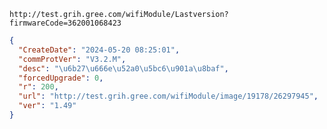 `http://test.grih.gree.com/wifiModule/Lastversion?firmwareCode=362001068423`

```json
{
  "CreateDate": "2024-05-20 08:25:01",
  "commProtVer": "V3.2.M",
  "desc": "\u6b27\u666e\u52a0\u5bc6\u901a\u8baf",
  "forcedUpgrade": 0,
  "r": 200,
  "url": "http://test.grih.gree.com/wifiModule/image/19178/26297945",
  "ver": "1.49"
}
```